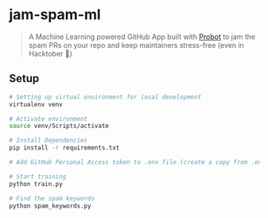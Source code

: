 # jam-spam-ml

> A Machine Learning powered GitHub App built with [Probot](https://github.com/probot/probot) to jam the spam PRs on your repo and keep maintainers stress-free (even in Hacktober 🎃)

## Setup

```sh
# Setting up virtual environment for local development
virtualenv venv

# Activate environment
source venv/Scripts/activate

# Install Dependencies
pip install -r requirements.txt

# Add GitHub Personal Access token to .env file (create a copy from .env.example file and replace YOUR_GITHUB_ACCESS_TOKEN) - allows for higher rate limits on GitHub API 

# Start training
python train.py

# Find the spam keywords
python spam_keywords.py
```
